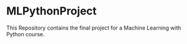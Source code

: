 # MLPythonProject

This Repository contains the final project for a Machine Learning with Python course.
